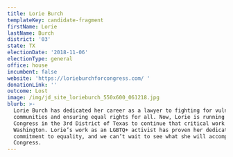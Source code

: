 ```yaml
---
title: Lorie Burch
templateKey: candidate-fragment
firstName: Lorie
lastName: Burch
district: '03'
state: TX
electionDate: '2018-11-06'
electionType: general
office: house
incumbent: false
website: 'https://lorieburchforcongress.com/ '
donationLink: ''
outcome: Lost
image: /img/jd_site_lorieburch_550x600_061218.jpg
blurb: >-
  Lorie Burch has dedicated her career as a lawyer to fighting for vulnerable
  communities and ensuring equal rights for all. Now, Lorie is running for
  Congress in the 3rd District of Texas to continue that critical work in
  Washington. Lorie’s work as an LGBTQ+ activist has proven her dedication and
  commitment to equality, and we can’t wait to see what she will accomplish in
  Congress.
---
```


